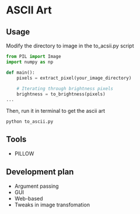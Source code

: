 # ASCII Art
## Usage
Modify the directory to image in the to_acsii.py script  
```python
from PIL import Image
import numpy as np

def main():
    pixels = extract_pixel(your_image_directory)
    
    # Iterating through brightness pixels
    brightness = to_brightness(pixels)
...
```
Then, run it in terminal to get the ascii art
```
python to_ascii.py
```
## Tools
- PILLOW
## Development plan
- Argument passing
- GUI
- Web-based
- Tweaks in image transfomation
